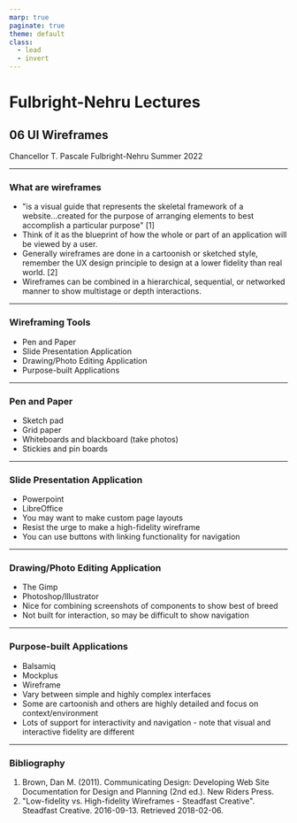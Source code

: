 ```yaml
---
marp: true
paginate: true
theme: default
class:
  - lead
  - invert
---
```


# Fulbright-Nehru Lectures
## 06 UI Wireframes


Chancellor T. Pascale
Fulbright-Nehru
Summer 2022

-------------------------------

### What are wireframes

- "is a visual guide that represents the skeletal framework of a website...created for the purpose of arranging elements to best accomplish a particular purpose" [1]
- Think of it as the blueprint of how the whole or part of an application will be viewed by a user.
- Generally wireframes are done in a cartoonish or sketched style, remember the UX design principle to design at a lower fidelity than real world. [2]
- Wireframes can be combined in a hierarchical, sequential, or networked manner to show multistage or depth interactions.

-------------------------------

###  Wireframing Tools

- Pen and Paper
- Slide Presentation Application
- Drawing/Photo Editing Application
- Purpose-built Applications

-------------------------------

### Pen and Paper

- Sketch pad
- Grid paper
- Whiteboards and blackboard (take photos)
- Stickies and pin boards

-------------------------------

### Slide Presentation Application

- Powerpoint
- LibreOffice
- You may want to make custom page layouts
- Resist the urge to make a high-fidelity wireframe
- You can use buttons with linking functionality for navigation

-------------------------------

### Drawing/Photo Editing Application

- The Gimp
- Photoshop/Illustrator
- Nice for combining screenshots of components to show best of breed
- Not built for interaction, so may be difficult to show navigation
-------------------------------

### Purpose-built Applications

- Balsamiq
- Mockplus
- Wireframe
- Vary between simple and highly complex interfaces
- Some are cartoonish and others are highly detailed and focus on context/environment
- Lots of support for interactivity and navigation - note that visual and interactive fidelity are different

-------------------------------

### Bibliography

1. Brown, Dan M. (2011). Communicating Design: Developing Web Site Documentation for Design and Planning (2nd ed.). New Riders Press.
2. "Low-fidelity vs. High-fidelity Wireframes - Steadfast Creative". Steadfast Creative. 2016-09-13. Retrieved 2018-02-06.